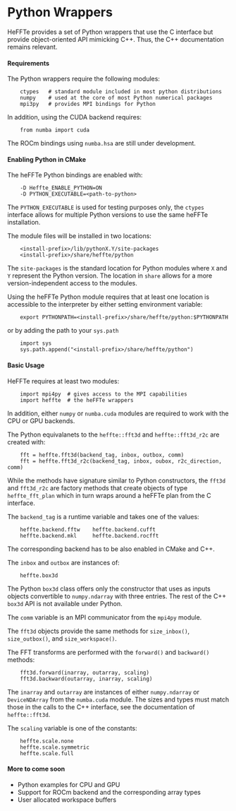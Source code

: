 # Python Wrappers

HeFFTe provides a set of Python wrappers that use the C interface but provide object-oriented API mimicking C++. Thus, the C++ documentation remains relevant.

#### Requirements

The Python wrappers require the following modules:
```
    ctypes   # standard module included in most python distributions
    numpy    # used at the core of most Python numerical packages
    mpi3py   # provides MPI bindings for Python
```
In addition, using the CUDA backend requires:
```
    from numba import cuda
```
The ROCm bindings using `numba.hsa` are still under development.


#### Enabling Python in CMake

The heFFTe Python bindings are enabled with:
```
    -D Heffte_ENABLE_PYTHON=ON
    -D PYTHON_EXECUTABLE=<path-to-python>
```
The `PYTHON_EXECUTABLE` is used for testing purposes only, the `ctypes` interface allows for multiple Python versions to use the same heFFTe installation.

The module files will be installed in two locations:
```
    <install-prefix>/lib/pythonX.Y/site-packages
    <install-prefix>/share/heffte/python
```
The `site-packages` is the standard location for Python modules where `X` and `Y` represent the Python version. The location in `share` allows for a more version-independent access to the modules.

Using the heFFTe Python module requires that at least one location is accessible to the interpreter by either setting environment variable:
```
    export PYTHONPATH=<install-prefix>/share/heffte/python:$PYTHONPATH
```
or by adding the path to your `sys.path`
```
    import sys
    sys.path.append("<install-prefix>/share/heffte/python")
```


#### Basic Usage

HeFFTe requires at least two modules:
```
    import mpi4py  # gives access to the MPI capabilities
    import heffte  # the heFFTe wrappers
```
In addition, either `numpy` or `numba.cuda` modules are required to work with the CPU or GPU backends.

The Python equivalanets to the `heffte::fft3d` and `heffte::fft3d_r2c` are created with:
```
    fft = heffte.fft3d(backend_tag, inbox, outbox, comm)
    fft = heffte.fft3d_r2c(backend_tag, inbox, oubox, r2c_direction, comm)
```
While the methods have signature similar to Python constructors, the `fft3d` and `fft3d_r2c` are factory methods that create objects of type `heffte_fft_plan` which in turn wraps around a heFFTe plan from the C interface.

The `backend_tag` is a runtime variable and takes one of the values:
```
    heffte.backend.fftw    heffte.backend.cufft
    heffte.backend.mkl     heffte.backend.rocfft
```
The corresponding backend has to be also enabled in CMake and C++.

The `inbox` and `outbox` are instances of:
```
    heffte.box3d
```
The Python `box3d` class offers only the constructor that uses as inputs objects convertible to `numpy.ndarray` with three entries. The rest of the C++ `box3d` API is not available under Python.

The `comm` variable is an MPI communicator from the `mpi4py` module.

The `fft3d` objects provide the same methods for `size_inbox()`, `size_outbox()`, and `size_workspace()`.

The FFT transforms are performed with the `forward()` and `backward()` methods:
```
    fft3d.forward(inarray, outarray, scaling)
    fft3d.backward(outarray, inarray, scaling)
```
The `inarray` and `outarray` are instances of either `numpy.ndarray` or `DeviceNDArray` from the `numba.cuda` module. The sizes and types must match those in the calls to the C++ interface, see the documentation of `heffte::fft3d`.

The `scaling` variable is one of the constants:
```
    heffte.scale.none
    heffte.scale.symmetric
    heffte.scale.full
```


#### More to come soon

* Python examples for CPU and GPU
* Support for ROCm backend and the corresponding array types
* User allocated workspace buffers
